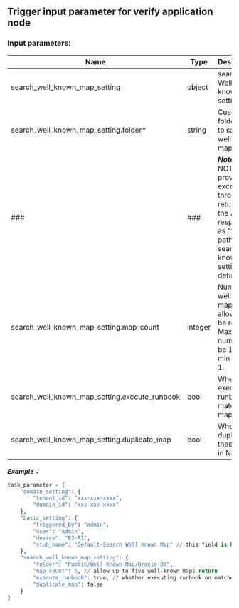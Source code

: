 
## Trigger input parameter for verify application node

### Input parameters:

| Name | Type | Description |
|---|---|---|
|search_well_known_map_setting |object	|search Well-known map setting|
|search_well_known_map_setting.folder* |string	|Customized folder path to save the well known map.|
|###|###| ***Note:*** If NOT provided, exception is throw and returned in the API response as “folder path in search well known map setting not defined”|
|search_well_known_map_setting.map_count |integer	|Number of well-known maps allowed to be return. Max number can be 10 amd min can be 1.|
|search_well_known_map_setting.execute_runbook |bool	|Whether executing runbook on matched maps|
|search_well_known_map_setting.duplicate_map |bool	|Whether duplicate these maps in NetBrain.|

***Example：***


```python
task_parameter = {
    "domain_setting": {
        "tenant_id": "xxx-xxx-xxxx",
        "domain_id": "xxx-xxx-xxxx"
    },
    "basic_setting": {
        "triggered_by": "admin",
        "user": "admin",
        "device": "BJ-R1",
        "stub_name": "Default-Search Well Known Map" // this field is hard coded
    },
    "search_well_known_map_setting": {
        "folder": "Public/Well Known Map/Oracle DB",
        "map_count": 5, // allow up to five well-known maps return
        "execute_runbook": true, // whether executing runbook on matched maps
        "duplicate_map": false
    }
}
```
